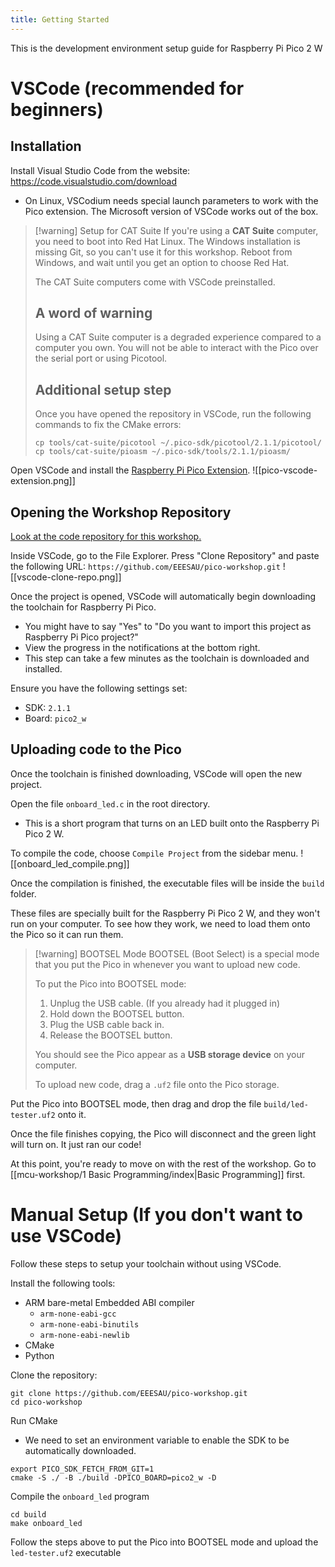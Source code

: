 ```yaml
---
title: Getting Started
---
```

This is the development environment setup guide for Raspberry Pi Pico 2 W
# VSCode (recommended for beginners)
## Installation
Install Visual Studio Code from the website: https://code.visualstudio.com/download
- On Linux, VSCodium needs special launch parameters to work with the Pico extension. The Microsoft version of VSCode works out of the box.

> [!warning] Setup for CAT Suite
> If you're using a **CAT Suite** computer, you need to boot into Red Hat Linux. The Windows installation is missing Git, so you can't use it for this workshop. Reboot from Windows, and wait until you get an option to choose Red Hat.
> 
> The CAT Suite computers come with VSCode preinstalled.
> 
> ## A word of warning
> Using a CAT Suite computer is a degraded experience compared to a computer you own. You will not be able to interact with the Pico over the serial port or using Picotool.
> 
> ## Additional setup step
> Once you have opened the repository in VSCode, run the following commands to fix the CMake errors:
> ```shell
> cp tools/cat-suite/picotool ~/.pico-sdk/picotool/2.1.1/picotool/
> cp tools/cat-suite/pioasm ~/.pico-sdk/tools/2.1.1/pioasm/
> ```


Open VSCode and install the [Raspberry Pi Pico Extension](https://marketplace.visualstudio.com/items/?itemName=raspberry-pi.raspberry-pi-pico).
![[pico-vscode-extension.png]]
## Opening the Workshop Repository
[Look at the code repository for this workshop.](https://github.com/EEESAU/pico-workshop)

Inside VSCode, go to the File Explorer. Press "Clone Repository" and paste the following URL: `https://github.com/EEESAU/pico-workshop.git`
![[vscode-clone-repo.png]]

Once the project is opened, VSCode will automatically begin downloading the toolchain for Raspberry Pi Pico.
- You might have to say "Yes" to "Do you want to import this project as Raspberry Pi Pico project?"
- View the progress in the notifications at the bottom right.
- This step can take a few minutes as the toolchain is downloaded and installed.

Ensure you have the following settings set:
- SDK: `2.1.1`
- Board: `pico2_w`
## Uploading code to the Pico
Once the toolchain is finished downloading, VSCode will open the new project. 

Open the file `onboard_led.c` in the root directory.
- This is a short program that turns on an LED built onto the Raspberry Pi Pico 2 W.

To compile the code, choose `Compile Project` from the sidebar menu.
![[onboard_led_compile.png]]

Once the compilation is finished, the executable files will be inside the `build` folder. 

These files are specially built for the Raspberry Pi Pico 2 W, and they won't run on your computer. To see how they work, we need to load them onto the Pico so it can run them.

> [!warning] BOOTSEL Mode
> BOOTSEL (Boot Select) is a special mode that you put the Pico in whenever you want to upload new code. 
> 
> To put the Pico into BOOTSEL mode:
> 1. Unplug the USB cable. (If you already had it plugged in)
> 2. Hold down the BOOTSEL button.
> 3. Plug the USB cable back in.
> 4. Release the BOOTSEL button.
> 
> You should see the Pico appear as a **USB storage device** on your computer.
> 
> To upload new code, drag a `.uf2` file onto the Pico storage.

Put the Pico into BOOTSEL mode, then drag and drop the file `build/led-tester.uf2` onto it.

Once the file finishes copying, the Pico will disconnect and the green light will turn on. It just ran our code!

At this point, you're ready to move on with the rest of the workshop. Go to [[mcu-workshop/1 Basic Programming/index|Basic Programming]] first.
# Manual Setup (If you don't want to use VSCode)
Follow these steps to setup your toolchain without using VSCode.

Install the following tools:
- ARM bare-metal Embedded ABI compiler 
	- `arm-none-eabi-gcc`
	- `arm-none-eabi-binutils`
	- `arm-none-eabi-newlib`
- CMake
- Python

Clone the repository:
```shell
git clone https://github.com/EEESAU/pico-workshop.git
cd pico-workshop
```

Run CMake
- We need to set an environment variable to enable the SDK to be automatically downloaded.
```shell
export PICO_SDK_FETCH_FROM_GIT=1
cmake -S ./ -B ./build -DPICO_BOARD=pico2_w -D
```

Compile the `onboard_led` program
```shell
cd build
make onboard_led
```

Follow the steps above to put the Pico into BOOTSEL mode and upload the `led-tester.uf2` executable
